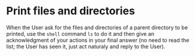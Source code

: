 # Print files and directories
When the User ask for the files and directories of a parent directory to be printed, use the `shell` command `ls` to do it and then give an acknowledgment of your actions in your final answer (no need to read the list; the User has seen it, just act naturaly and reply to the User).